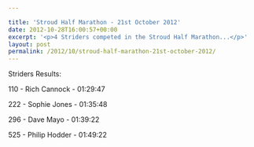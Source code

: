 ```yaml
---

title: 'Stroud Half Marathon - 21st October 2012'
date: 2012-10-28T16:00:57+00:00
excerpt: '<p>4 Striders competed in the Stroud Half Marathon...</p>'
layout: post
permalink: /2012/10/stroud-half-marathon-21st-october-2012/
---
```

Striders Results:

110 - Rich Cannock - 01:29:47

222 - Sophie Jones - 01:35:48

296 - Dave Mayo - 01:39:22

525 - Philip Hodder - 01:49:22
